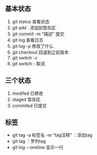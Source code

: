 ## 基本状态

1. git status 查看状态
2. git add  . 添加到暂存区
3. git commit -m "描述" 提交
4. git log 查看日志
5. git log -p 修改了什么
6. git checkout  <id>  回退到之前版本
7.  git switch -c <new-branch-name>
8. git switch - 取消

## 三个状态

1. modifed 已修改
2. staged  暂存区
3. commited 已提交

 ## 标签

- git tag -a 标签名 -m “tag注释”  <id> ：添加tag
- git tag ：罗列tag
- git log --oneline 显示一行



